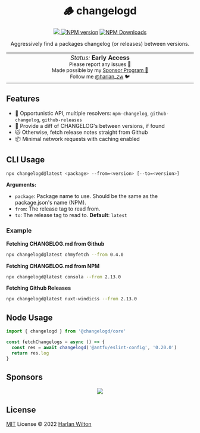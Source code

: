 <h1 align='center'>🪵 changelogd</h1>

<p align="center">
<a href='https://github.com/harlan-zw/changelogd/actions/workflows/ci.yml'>
<img src='https://github.com/harlan-zw/changelogd/actions/workflows/ci.yml/badge.svg' >
</a>
<a href="https://www.npmjs.com/package/changelogd" target="__blank"><img src="https://img.shields.io/npm/v/changelogd?color=2B90B6&label=" alt="NPM version"></a>
<a href="https://www.npmjs.com/package/changelogd" target="__blank"><img alt="NPM Downloads" src="https://img.shields.io/npm/dm/changelogd?color=349dbe&label="></a>
<br>
</p>

<p align="center">
Aggressively find a packages changelog (or releases) between versions.
</p>

<p align="center">
<table>
<tbody>
<td align="center">
<img width="2000" height="0" /><br>
<i>Status:</i> <b>Early Access</b> <br>
<sup> Please report any issues 🐛</sup><br>
<sub>Made possible by my <a href="https://github.com/sponsors/harlan-zw">Sponsor Program 💖</a><br> Follow me <a href="https://twitter.com/harlan_zw">@harlan_zw</a> 🐦</sub><br>
<img width="2000" height="0" />
</td>
</tbody>
</table>
</p>

## Features

- 🌳 Opportunistic API, multiple resolvers: `npm-changelog`, `github-changelog`, `github-releases`
- 🦭 Provide a diff of CHANGELOG's between versions, if found  
- 🐱 Otherwise, fetch release notes straight from Github
- 📦 Minimal network requests with caching enabled

## CLI Usage

```sh
npx changelogd@latest <package> --from=<version> [--to=<version>]
```

**Arguments:**

- `package`: Package name to use. Should be the same as the package.json's name (NPM).
- `from`: The release tag to read from.
- `to`: The release tag to read to. **Default**: `latest`

### Example

**Fetching CHANGELOG.md from Github**

```sh
npx changelogd@latest ohmyfetch --from 0.4.0
```

**Fetching CHANGELOG.md from NPM**

```sh
npx changelogd@latest consola --from 2.13.0
```

**Fetching Github Releases**

```sh
npx changelogd@latest nuxt-windicss --from 2.13.0
```


## Node Usage

```ts
import { changelogd } from '@changelogd/core'

const fetchChangelogs = async () => {
  const res = await changelogd('@antfu/eslint-config', '0.20.0')
  return res.log
}
```

## Sponsors

<p align="center">
  <a href="https://cdn.jsdelivr.net/gh/harlan-zw/static/sponsors.svg">
    <img src='https://cdn.jsdelivr.net/gh/harlan-zw/static/sponsors.svg'/>
  </a>
</p>

## License

[MIT](./LICENSE) License © 2022 [Harlan Wilton](https://github.com/harlan-zw)

